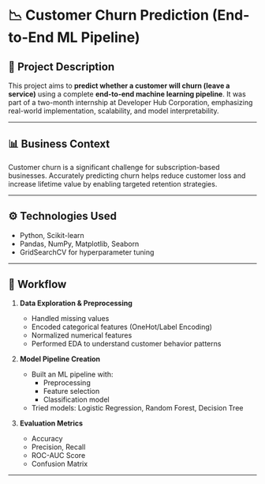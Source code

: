 # 📉 Customer Churn Prediction (End-to-End ML Pipeline)

## 🧾 Project Description

This project aims to **predict whether a customer will churn (leave a service)** using a complete **end-to-end machine learning pipeline**. It was part of a two-month internship at Developer Hub Corporation, emphasizing real-world implementation, scalability, and model interpretability.

---

## 📊 Business Context

Customer churn is a significant challenge for subscription-based businesses. Accurately predicting churn helps reduce customer loss and increase lifetime value by enabling targeted retention strategies.

---

## ⚙️ Technologies Used

- Python, Scikit-learn
- Pandas, NumPy, Matplotlib, Seaborn
- GridSearchCV for hyperparameter tuning

---

## 🧠 Workflow

1. **Data Exploration & Preprocessing**
   - Handled missing values
   - Encoded categorical features (OneHot/Label Encoding)
   - Normalized numerical features
   - Performed EDA to understand customer behavior patterns

2. **Model Pipeline Creation**
   - Built an ML pipeline with:
     - Preprocessing
     - Feature selection
     - Classification model
   - Tried models: Logistic Regression, Random Forest, Decision Tree

3. **Evaluation Metrics**
   - Accuracy
   - Precision, Recall
   - ROC-AUC Score
   - Confusion Matrix

---



